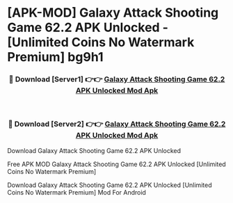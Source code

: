# [APK-MOD] Galaxy Attack  Shooting Game 62.2 APK Unlocked - [Unlimited Coins No Watermark Premium] bg9h1



<div align="center">
<h3>🔴 Download [Server1] 👉👉 <a href="https://momento.my/?title=Galaxy_Attack__Shooting_Game_62.2_APK_Unlocked">Galaxy Attack  Shooting Game 62.2 APK Unlocked Mod Apk</a></h3><br>

<h3>🔴 Download [Server2] 👉👉 <a href="https://momento.my/?title=Galaxy_Attack__Shooting_Game_62.2_APK_Unlocked">Galaxy Attack  Shooting Game 62.2 APK Unlocked Mod Apk</a></h3>
</div>



Download Galaxy Attack  Shooting Game 62.2 APK Unlocked 

Free APK MOD Galaxy Attack  Shooting Game 62.2 APK Unlocked [Unlimited Coins No Watermark Premium]

Download Galaxy Attack  Shooting Game 62.2 APK Unlocked [Unlimited Coins No Watermark Premium] Mod For Android
